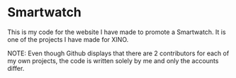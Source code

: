 # Smartwatch
This is my code for the website I have made to promote a Smartwatch. It is one of the projects I have made for XINO.

NOTE: Even though Github displays that there are 2 contributors for each of my own projects, the code is written solely by me and only the accounts differ.
